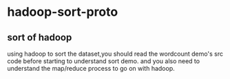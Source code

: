 # hadoop-sort-proto
sort of hadoop
-------------------------
using hadoop to sort the dataset,you should read the wordcount demo's src code before starting to understand sort demo.
and you also need to understand the map/reduce process to go on with hadoop.
